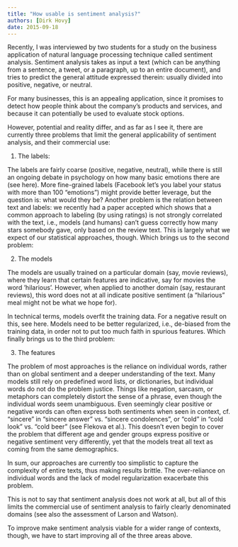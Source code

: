 ```yaml
---
title: "How usable is sentiment analysis?"
authors: [Dirk Hovy]
date: 2015-09-18
---
```


Recently, I was interviewed by two students for a study on the business application of natural language processing technique called sentiment analysis. Sentiment analysis takes as input a text (which can be anything from a sentence, a tweet, or a paragraph, up to an entire document), and tries to predict the general attitude expressed therein: usually divided into positive, negative, or neutral.


For many businesses, this is an appealing application, since it promises to detect how people think about the company’s products and services, and because it can potentially be used to evaluate stock options.

However, potential and reality differ, and as far as I see it, there are currently three problems that limit the general applicability of sentiment analysis, and their commercial use:


1. The labels:

The labels are fairly coarse (positive, negative, neutral), while there is still an ongoing debate in psychology on how many basic emotions there are (see here). More fine-grained labels (Facebook let’s you label your status with more than 100  “emotions”) might provide better leverage, but the question is: what would they be? Another problem is the relation between text and labels: we recently had a paper accepted which shows that a common approach to labeling (by using ratings) is not strongly correlated with the text, i.e., models (and humans) can’t guess correctly how many stars somebody gave, only based on the review text. This is largely what we expect of our statistical approaches, though. Which brings us to the second problem:


2. The models

The models are usually trained on a particular domain (say, movie reviews), where they learn that certain features are indicative, say for movies the word ’hilarious’. However, when applied to another domain (say, restaurant reviews), this word does not at all indicate positive sentiment (a  “hilarious” meal might not be what we hope for). 

In technical terms, models overfit the training data. For a negative result on this, see here. Models need to be better regularized, i.e., de-biased from the training data, in order not to put too much faith in spurious features. Which finally brings us to the third problem:


3. The features

The problem of most approaches is the reliance on individual words, rather than on global sentiment and a deeper understanding of the text. Many models still rely on predefined word lists, or dictionaries, but individual words do not do the problem justice. Things like negation, sarcasm, or metaphors can completely distort the sense of a phrase, even though the individual words seem unambiguous. Even seemingly clear positive or negative words can often express both sentiments when seen in context, cf.  “sincere” in  “sincere answer” vs.  “sincere condolences”, or  “cold” in  “cold look” vs.  “cold beer” (see Flekova et al.). This doesn’t even begin to cover the problem that different age and gender groups express positive or negative sentiment very differently, yet that the models treat all text as coming from the same demographics.


In sum, our approaches are currently too simplistic to capture the complexity of entire texts, thus making results brittle. The over-reliance on individual words and the lack of model regularization exacerbate this problem.

This is not to say that sentiment analysis does not work at all, but all of this limits the commercial use of sentiment analysis to fairly clearly denominated domains (see also the assessment of Larson and Watson). 

To improve make sentiment analysis viable for a wider range of contexts, though, we have to start improving all of the three areas above.
